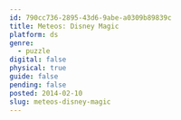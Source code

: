 ```yaml
---
id: 790cc736-2895-43d6-9abe-a0309b89839c
title: Meteos: Disney Magic
platform: ds
genre:
  - puzzle
digital: false
physical: true
guide: false
pending: false
posted: 2014-02-10
slug: meteos-disney-magic
---
```

